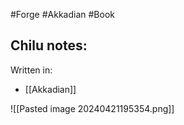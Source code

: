 #Forge #Akkadian #Book 

Chilu notes:
- 

Written in:
- [[Akkadian]]

![[Pasted image 20240421195354.png]]